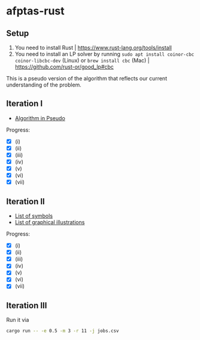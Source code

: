 # afptas-rust

## Setup

1. You need to install Rust | <https://www.rust-lang.org/tools/install>
2. You need to install an LP solver by running `sudo apt install coinor-cbc coinor-libcbc-dev` (Linux) or `brew install cbc` (Mac) | <https://github.com/rust-or/good_lp#cbc>

This is a pseudo version of the algorithm that reflects our current
understanding of the problem.

## Iteration I

- [Algorithm in Pseudo](./pseudo.md)

Progress:

- [x] (i)
- [x] (ii)
- [x] (iii)
- [x] (iv)
- [x] (v)
- [x] (vi)
- [x] (vii)

## Iteration II

- [List of symbols](./symbols.md)
- [List of graphical illustrations](./illustrations.md)

Progress:

- [x] (i)
- [x] (ii)
- [x] (iii)
- [x] (iv)
- [x] (v)
- [x] (vi)
- [x] (vii)

## Iteration III

Run it via

```sh
cargo run -- -e 0.5 -m 3 -r 11 -j jobs.csv
```
